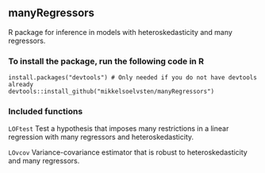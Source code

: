 ## manyRegressors

R package for inference in models with heteroskedasticity and many regressors.

### To install the package, run the following code in R
```
install.packages("devtools") # Only needed if you do not have devtools already
devtools::install_github("mikkelsoelvsten/manyRegressors")
```
### Included functions

```LOFtest``` Test a hypothesis that imposes many restrictions in a linear regression with many regressors and heteroskedasticity.

```LOvcov``` Variance-covariance estimator that is robust to heteroskedasticity and many regressors.
